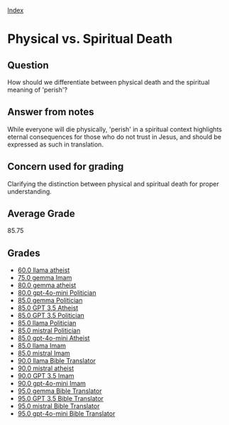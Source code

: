 
[Index](../../index.md)
# Physical vs. Spiritual Death
## Question
How should we differentiate between physical death and the spiritual meaning of 'perish'?

## Answer from notes
While everyone will die physically, 'perish' in a spiritual context highlights eternal consequences for those who do not trust in Jesus, and should be expressed as such in translation.

## Concern used for grading
Clarifying the distinction between physical and spiritual death for proper understanding.

## Average Grade
85.75

## Grades
 * [60.0 llama atheist](../answers/llama_atheist/Physical_vs._Spiritual_Death.md)
 * [75.0 gemma Imam](../answers/gemma_Imam/Physical_vs._Spiritual_Death.md)
 * [80.0 gemma atheist](../answers/gemma_atheist/Physical_vs._Spiritual_Death.md)
 * [80.0 gpt-4o-mini Politician](../answers/gpt-4o-mini_Politician/Physical_vs._Spiritual_Death.md)
 * [85.0 gemma Politician](../answers/gemma_Politician/Physical_vs._Spiritual_Death.md)
 * [85.0 GPT 3.5 Atheist](../answers/GPT_3.5_Atheist/Physical_vs._Spiritual_Death.md)
 * [85.0 GPT 3.5 Politician](../answers/GPT_3.5_Politician/Physical_vs._Spiritual_Death.md)
 * [85.0 llama Politician](../answers/llama_Politician/Physical_vs._Spiritual_Death.md)
 * [85.0 mistral Politician](../answers/mistral_Politician/Physical_vs._Spiritual_Death.md)
 * [85.0 gpt-4o-mini Atheist](../answers/gpt-4o-mini_Atheist/Physical_vs._Spiritual_Death.md)
 * [85.0 llama Imam](../answers/llama_Imam/Physical_vs._Spiritual_Death.md)
 * [85.0 mistral Imam](../answers/mistral_Imam/Physical_vs._Spiritual_Death.md)
 * [90.0 llama Bible Translator](../answers/llama_Bible_Translator/Physical_vs._Spiritual_Death.md)
 * [90.0 mistral atheist](../answers/mistral_atheist/Physical_vs._Spiritual_Death.md)
 * [90.0 GPT 3.5 Imam](../answers/GPT_3.5_Imam/Physical_vs._Spiritual_Death.md)
 * [90.0 gpt-4o-mini Imam](../answers/gpt-4o-mini_Imam/Physical_vs._Spiritual_Death.md)
 * [95.0 gemma Bible Translator](../answers/gemma_Bible_Translator/Physical_vs._Spiritual_Death.md)
 * [95.0 GPT 3.5 Bible Translator](../answers/GPT_3.5_Bible_Translator/Physical_vs._Spiritual_Death.md)
 * [95.0 mistral Bible Translator](../answers/mistral_Bible_Translator/Physical_vs._Spiritual_Death.md)
 * [95.0 gpt-4o-mini Bible Translator](../answers/gpt-4o-mini_Bible_Translator/Physical_vs._Spiritual_Death.md)
